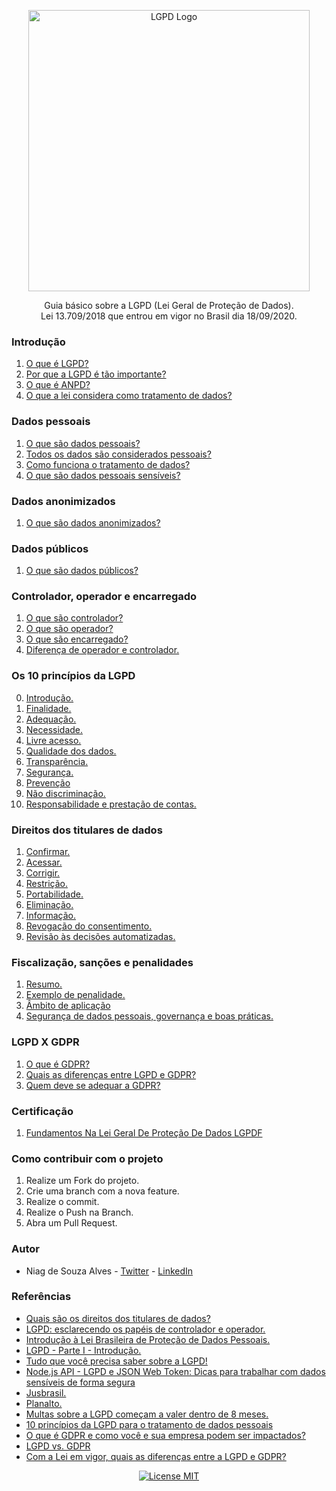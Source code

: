 <p align="center">
  <img src="img/cover.png" alt="LGPD Logo" width="450" />
</p>

<p align="center">
  Guia básico sobre a LGPD (Lei Geral de Proteção de Dados). <br /> Lei 13.709/2018 que entrou em vigor no Brasil dia 18/09/2020.
</p>

### Introdução

1. [O que é LGPD?](/introducao/o-que-e-lgpd.md)
2. [Por que a LGPD é tão importante?](/introducao/por-que-a-lgpd-e-tao-importante.md)
3. [O que é ANPD?](/introducao/o-que-e-anpd.md)
4. [O que a lei considera como tratamento de dados?](/introducao/o-que-a-lei-considera-como-tratamento-de-dados.md)

### Dados pessoais

1. [O que são dados pessoais?](/dados-pessoais/o-que-sao-dados-pessoais.md)
2. [Todos os dados são considerados pessoais?](/dados-pessoais/todos-os-dados-sao-considerados-pessoais.md)
3. [Como funciona o tratamento de dados?](/dados-pessoais/como-funciona-o-tratamento-de-dados.md)
4. [O que são dados pessoais sensíveis?](/dados-pessoais/o-que-sao-dados-pessoais-sensiveis.md)

### Dados anonimizados

1. [O que são dados anonimizados?](/dados-anonimizados/o-que-sao-dados-anonimizados.md)

### Dados públicos

1. [O que são dados públicos?](/dados-publicos/o-que-sao-dados-publicos.md)

### Controlador, operador e encarregado

1. [O que são controlador?](/controlador-operador-encarregado/o-que-sao-controlador.md)
2. [O que são operador?](/controlador-operador-encarregado/o-que-sao-operador.md)
3. [O que são encarregado?](/controlador-operador-encarregado/o-que-sao-encarregado.md)
4. [Diferença de operador e controlador.](/controlador-operador-encarregado/diferenca.md)

### Os 10 princípios da LGPD

0. [Introdução.](/os-10-principios-da-lgpd/introducao.md)
1. [Finalidade.](/os-10-principios-da-lgpd/finalidade.md)
2. [Adequação.](/os-10-principios-da-lgpd/adequacao.md)
3. [Necessidade.](/os-10-principios-da-lgpd/necessidade.md)
4. [Livre acesso.](/os-10-principios-da-lgpd/livre-acesso.md)
5. [Qualidade dos dados.](/os-10-principios-da-lgpd/qualidade-dos-dados.md)
6. [Transparência.](/os-10-principios-da-lgpd/transparencia.md)
7. [Segurança.](/os-10-principios-da-lgpd/seguranca.md)
8. [Prevenção](/os-10-principios-da-lgpd/prevencao.md)
9. [Não discriminação.](/os-10-principios-da-lgpd/nao-discriminacao.md)
10. [Responsabilidade e prestação de contas.](/os-10-principios-da-lgpd/responsabilidade-e-prestacao-de-contas.md)

### Direitos dos titulares de dados

1. [Confirmar.](/direitos-dos-titulares-de-dados/confirmar.md)
2. [Acessar.](/direitos-dos-titulares-de-dados/acessar.md)
3. [Corrigir.](/direitos-dos-titulares-de-dados/corrigir.md)
3. [Restrição.](/direitos-dos-titulares-de-dados/restricao.md)
4. [Portabilidade.](/direitos-dos-titulares-de-dados/portabilidade.md)
5. [Eliminação.](/direitos-dos-titulares-de-dados/eliminacao.md)
6. [Informação.](/direitos-dos-titulares-de-dados/informacao.md)
7. [Revogação do consentimento.](/direitos-dos-titulares-de-dados/revogacao.md)
8. [Revisão às decisões automatizadas.](/direitos-dos-titulares-de-dados/revisao-as-decisoes-automatizadas.md)

### Fiscalização, sanções e penalidades

1. [Resumo.](/fiscalizacao-sancoes-e-penalidades/resumo.md)
2. [Exemplo de penalidade.](/fiscalizacao-sancoes-e-penalidades/exemplo-de-penalidade.md)
3. [Âmbito de aplicação](/fiscalizacao-sancoes-e-penalidades/ambito-de-aplicacao.md)
4. [Segurança de dados pessoais, governança e boas práticas.](/fiscalizacao-sancoes-e-penalidades/seguranca-de-dados-pessoais-governanca-e-boas-praticas.md)

### LGPD X GDPR

1. [O que é GDPR?](/gdpr/o-que-e-gdpr.md)
2. [Quais as diferenças entre LGPD e GDPR?](/gdpr/diferencas-entre-lgpd-e-gdpr.md)
3. [Quem deve se adequar a GDPR?](/gdpr/quem-deve-se-adequar-na-gdpr.md)

### Certificação

1. [Fundamentos Na Lei Geral De Proteção De Dados LGPDF](https://certiprof.com/pages/fundamentos-na-lei-geral-de-protecao-de-dados-lgpdf-portuguese)

### Como contribuir com o projeto

1. Realize um Fork do projeto.
2. Crie uma branch com a nova feature.
3. Realize o commit.
4. Realize o Push na Branch.
5. Abra um Pull Request.

### Autor

- Niag de Souza Alves - [Twitter](https://twitter.com/niagalves) - [LinkedIn](https://www.linkedin.com/in/niagalves/)

### Referências

- [Quais são os direitos dos titulares de dados?](https://suporte.jusbrasil.com.br/hc/pt-br/articles/360051439171-Quais-s%C3%A3o-os-direitos-dos-titulares-de-dados-)
- [LGPD: esclarecendo os papéis de controlador e operador.](https://www.tecmundo.com.br/seguranca/177606-lgpd-esclarecendo-papeis-controlador-operador.htm)
- [Introdução à Lei Brasileira de Proteção de Dados Pessoais.](https://www.escolavirtual.gov.br/curso/153)
- [LGPD - Parte I - Introdução.](https://dev.to/lfrigodesouza/lgpd-parte-i-introducao-1g2m)
- [Tudo que você precisa saber sobre a LGPD!](https://www.youtube.com/watch?v=hu6XIc7QVnE)
- [Node.js API - LGPD e JSON Web Token: Dicas para trabalhar com dados sensíveis de forma segura](https://www.youtube.com/watch?v=R3ZcbbPmw-c)
- [Jusbrasil.](https://www.jusbrasil.com.br/busca?q=lgpd)
- [Planalto.](http://www.planalto.gov.br/ccivil_03/_ato2015-2018/2018/lei/L13709.htm)
- [Multas sobre a LGPD começam a valer dentro de 8 meses.](https://www.jornalcontabil.com.br/multas-sobre-a-lgpd-comecam-a-valer-dentro-de-8-meses/)
- [10 princípios da LGPD para o tratamento de dados pessoais](https://ndmadvogados.jusbrasil.com.br/artigos/698194397/10-principios-da-lgpd-para-o-tratamento-de-dados-pessoais)
- [O que é GDPR e como você e sua empresa podem ser impactados?](https://conube.com.br/blog/o-que-e-gdpr/)
- [LGPD vs. GDPR](https://www.onetrust.com/br/blog/lgpd-vs-gdpr/)
- [Com a Lei em vigor, quais as diferenças entre a LGPD e GDPR?](https://www.compugraf.com.br/diferencas-entre-lgpd-e-gdpr/)

<p align="center">
  <a href="https://opensource.org/licenses/MIT">
    <img src="https://img.shields.io/badge/License-MIT-blue.svg" alt="License MIT">
  </a>
</p>
